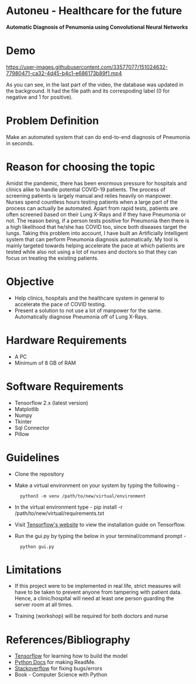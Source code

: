 # Autoneu - Healthcare for the future

**Automatic Diagnosis of Penumonia using Convolutional Neural Networks**

# Demo

https://user-images.githubusercontent.com/33577077/151024632-77980471-ca32-4d45-b4c1-e686173b89f1.mp4

As you can see, in the last part of the video, the database was updated in the background. It had the file path and its correspoding label (0 for negative and 1 for positive).

# Problem Definition

Make an automated system that can do end-to-end diagnosis of Pneumonia in seconds.

# Reason for choosing the topic

Amidst the pandemic, there has been enormous pressure for hospitals and clinics alike to handle potential COVID-19 patients. The process of screening patients is largely manual and relies heavily on manpower. Nurses spend countless hours testing patients when a large part of the process can actually be automated. Apart from rapid tests, patients are often screened based on their Lung X-Rays and if they have Pneumonia or not. The reason being, if a person tests positive for Pneumonia then there is a high likelihood that he/she has COVID too, since both diseases target the lungs. Taking this problem into account, I have built an Artificially Intelligent system that can perform Pneumonia diagnosis automatically. My tool is mainly targeted towards helping accelerate the pace at which patients are tested while also not using a lot of nurses and doctors so that they can focus on treating the existing patients.

# Objective

-   Help clinics, hospitals and the healthcare system in general to accelerate the pace of COVID testing.
-   Present a solution to not use a lot of manpower for the same.
    Automatically diagnose Pneumonia off of Lung X-Rays.

# Hardware Requirements

-   A PC
-   Minimum of 8 GB of RAM

# Software Requirements

-   Tensorflow 2.x (latest version)
-   Matplotlib
-   Numpy
-   Tkinter
-   Sql Connector
-   Pillow

# Guidelines

-   Clone the repository
-   Make a virtual environment on your system by typing the following -

          python3 -m venv /path/to/new/virtual/environment


-   In the virtual environment type -
          pip install -r /path/to/new/virtual/requirements.txt
-   Visit [Tensorflow's website](https://www.tensorflow.org/install) to view the installation guide on Tensorflow.
-   Run the gui.py by typing the below in your terminal/command prompt -

          python gui.py

# Limitations

-   If this project were to be implemented in real life, strict measures will have to be taken to prevent anyone from tampering with patient data. Hence, a clinic/hospital will need at least one person guarding the server room at all times.

-   Training (workshop) will be required for both doctors and nurse

# References/Bibliography

-   [Tensorflow](tensorflow.org) for learning how to build the model
-   [Python Docs](docs.python.org) for making ReadMe.
-   [Stackoverflow](Stackoverflow.com) for fixing bugs/errors
-   Book - Computer Science with Python
